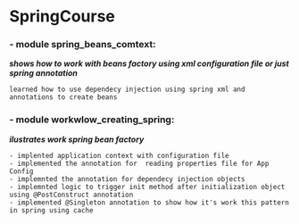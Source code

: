 # SpringCourse

### - module spring_beans_comtext:
***shows how to work with beans factory using xml configuration file or just spring annotation***
``` 
learned how to use dependecy injection using spring xml and annotations to create beans
```

### - module workwlow_creating_spring:
***ilustrates work spring bean factory***
```
- implented application context with configuration file
- implemented the annotation for  reading properties file for App Config
- implemnted the annotation for dependecy injection objects
- implemnted logic to trigger init method after initialization object using @PostConstruct annotation
- implemented @Singleton annotation to show how it's work this pattern in spring using cache 
```
